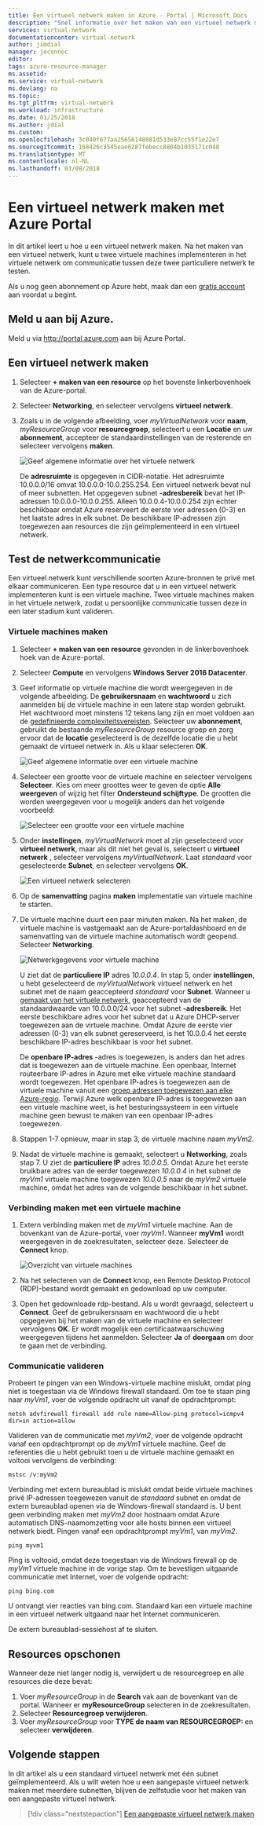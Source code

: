 ```yaml
---
title: Een virtueel netwerk maken in Azure - Portal | Microsoft Docs
description: "Snel informatie over het maken van een virtueel netwerk met de Azure-portal. Een virtueel netwerk kan veel soorten Azure-bronnen te privé met elkaar communiceren."
services: virtual-network
documentationcenter: virtual-network
author: jimdial
manager: jeconnoc
editor: 
tags: azure-resource-manager
ms.assetid: 
ms.service: virtual-network
ms.devlang: na
ms.topic: 
ms.tgt_pltfrm: virtual-network
ms.workload: infrastructure
ms.date: 01/25/2018
ms.author: jdial
ms.custom: 
ms.openlocfilehash: 3c040f677aa25656148081d533e87cc55f1e22e7
ms.sourcegitcommit: 168426c3545eae6287febecc8804b1035171c048
ms.translationtype: MT
ms.contentlocale: nl-NL
ms.lasthandoff: 03/08/2018
---
```

# <a name="create-a-virtual-network-using-the-azure-portal"></a>Een virtueel netwerk maken met Azure Portal

In dit artikel leert u hoe u een virtueel netwerk maken. Na het maken van een virtueel netwerk, kunt u twee virtuele machines implementeren in het virtuele netwerk om communicatie tussen deze twee particuliere netwerk te testen.

Als u nog geen abonnement op Azure hebt, maak dan een [gratis account](https://azure.microsoft.com/free/?WT.mc_id=A261C142F) aan voordat u begint.

## <a name="log-in-to-azure"></a>Meld u aan bij Azure. 

Meld u via http://portal.azure.com aan bij Azure Portal.

## <a name="create-a-virtual-network"></a>Een virtueel netwerk maken

1. Selecteer **+ maken van een resource** op het bovenste linkerbovenhoek van de Azure-portal.
2. Selecteer **Networking**, en selecteer vervolgens **virtueel netwerk**.
3. Zoals u in de volgende afbeelding, voer *myVirtualNetwork* voor **naam**, *myResourceGroup* voor **resourcegroep**, selecteert u een  **Locatie** en uw **abonnement**, accepteer de standaardinstellingen van de resterende en selecteer vervolgens **maken**. 

    ![Geef algemene informatie over het virtuele netwerk](./media/quick-create-portal/virtual-network.png)

    De **adresruimte** is opgegeven in CIDR-notatie. Het adresruimte 10.0.0.0/16 omvat 10.0.0.0-10.0.255.254. Een virtueel netwerk bevat nul of meer subnetten. Het opgegeven subnet **-adresbereik** bevat het IP-adressen 10.0.0.0-10.0.0.255. Alleen 10.0.0.4-10.0.0.254 zijn echter beschikbaar omdat Azure reserveert de eerste vier adressen (0-3) en het laatste adres in elk subnet. De beschikbare IP-adressen zijn toegewezen aan resources die zijn geïmplementeerd in een virtueel netwerk.

## <a name="test-network-communication"></a>Test de netwerkcommunicatie

Een virtueel netwerk kunt verschillende soorten Azure-bronnen te privé met elkaar communiceren. Een type resource dat u in een virtueel netwerk implementeren kunt is een virtuele machine. Twee virtuele machines maken in het virtuele netwerk, zodat u persoonlijke communicatie tussen deze in een later stadium kunt valideren.

### <a name="create-virtual-machines"></a>Virtuele machines maken

1. Selecteer **+ maken van een resource** gevonden in de linkerbovenhoek hoek van de Azure-portal.
2. Selecteer **Compute** en vervolgens **Windows Server 2016 Datacenter**.
3. Geef informatie op virtuele machine die wordt weergegeven in de volgende afbeelding. De **gebruikersnaam** en **wachtwoord** u zich aanmelden bij de virtuele machine in een latere stap worden gebruikt. Het wachtwoord moet minstens 12 tekens lang zijn en moet voldoen aan de [gedefinieerde complexiteitsvereisten](../virtual-machines/windows/faq.md?toc=%2fazure%2fvirtual-network%2ftoc.json#what-are-the-password-requirements-when-creating-a-vm). Selecteer uw **abonnement**, gebruikt de bestaande *myResourceGroup* resource groep en zorg ervoor dat de **locatie** geselecteerd is de dezelfde locatie die u hebt gemaakt de virtueel netwerk in. Als u klaar selecteren **OK**.

    ![Geef algemene informatie over een virtuele machine](./media/quick-create-portal/virtual-machine-basics.png)
4. Selecteer een grootte voor de virtuele machine en selecteer vervolgens **Selecteer**. Kies om meer groottes weer te geven de optie **Alle weergeven** of wijzig het filter **Ondersteund schijftype**. De grootten die worden weergegeven voor u mogelijk anders dan het volgende voorbeeld: 

    ![Selecteer een grootte voor een virtuele machine](./media/quick-create-portal/virtual-machine-size.png)
5. Onder **instellingen**, *myVirtualNetwork* moet al zijn geselecteerd voor **virtueel netwerk**, maar als dit niet het geval is, selecteert u **virtueel netwerk** , selecteer vervolgens *myVirtualNetwork*. Laat *standaard* voor geselecteerde **Subnet**, en selecteer vervolgens **OK**.

    ![Een virtueel netwerk selecteren](./media/quick-create-portal/virtual-machine-network-settings.png)
6. Op de **samenvatting** pagina **maken** implementatie van virtuele machine te starten. 
7. De virtuele machine duurt een paar minuten maken. Na het maken, de virtuele machine is vastgemaakt aan de Azure-portaldashboard en de samenvatting van de virtuele machine automatisch wordt geopend. Selecteer **Networking**.

    ![Netwerkgegevens voor virtuele machine](./media/quick-create-portal/virtual-machine-networking.png)

    U ziet dat de **particuliere IP** adres *10.0.0.4*. In stap 5, onder **instellingen**, u hebt geselecteerd de *myVirtualNetwork* virtueel netwerk en het subnet met de naam geaccepteerd *standaard* voor **Subnet**. Wanneer u [gemaakt van het virtuele netwerk](#create-a-virtual-network), geaccepteerd van de standaardwaarde van 10.0.0.0/24 voor het subnet **-adresbereik**. Het eerste beschikbare adres voor het subnet dat u Azure DHCP-server toegewezen aan de virtuele machine. Omdat Azure de eerste vier adressen (0-3) van elk subnet gereserveerd, is het 10.0.0.4 het eerste beschikbare IP-adres beschikbaar is voor het subnet.

    De **openbare IP-adres** -adres is toegewezen, is anders dan het adres dat is toegewezen aan de virtuele machine. Een openbaar, Internet routeerbare IP-adres in Azure met elke virtuele machine standaard wordt toegewezen. Het openbare IP-adres is toegewezen aan de virtuele machine vanuit een [groep adressen toegewezen aan elke Azure-regio](https://www.microsoft.com/download/details.aspx?id=41653). Terwijl Azure welk openbare IP-adres is toegewezen aan een virtuele machine weet, is het besturingssysteem in een virtuele machine geen bewust te maken van een openbaar IP-adres toegewezen.
8. Stappen 1-7 opnieuw, maar in stap 3, de virtuele machine naam *myVm2*. 
9. Nadat de virtuele machine is gemaakt, selecteert u **Networking**, zoals stap 7. U ziet de **particuliere IP** adres *10.0.0.5*. Omdat Azure het eerste bruikbare adres van de eerder toegewezen *10.0.0.4* in het subnet de *myVm1* virtuele machine toegewezen *10.0.0.5* naar de  *myVm2* virtuele machine, omdat het adres van de volgende beschikbaar in het subnet.

### <a name="connect-to-a-virtual-machine"></a>Verbinding maken met een virtuele machine

1. Extern verbinding maken met de *myVm1* virtuele machine. Aan de bovenkant van de Azure-portal, voer *myVm1*. Wanneer **myVm1** wordt weergegeven in de zoekresultaten, selecteer deze. Selecteer de **Connect** knop.

    ![Overzicht van virtuele machines](./media/quick-create-portal/virtual-machine-overview.png)
2. Na het selecteren van de **Connect** knop, een Remote Desktop Protocol (RDP)-bestand wordt gemaakt en gedownload op uw computer.  
3. Open het gedownloade rdp-bestand. Als u wordt gevraagd, selecteert u **Connect**. Geef de gebruikersnaam en wachtwoord die u hebt opgegeven bij het maken van de virtuele machine en selecteer vervolgens **OK**. Er wordt mogelijk een certificaatwaarschuwing weergegeven tijdens het aanmelden. Selecteer **Ja** of **doorgaan** om door te gaan met de verbinding.

### <a name="validate-communication"></a>Communicatie valideren

Probeert te pingen van een Windows-virtuele machine mislukt, omdat ping niet is toegestaan via de Windows firewall standaard. Om toe te staan ping naar *myVm1*, voer de volgende opdracht uit vanaf de opdrachtprompt:

```
netsh advfirewall firewall add rule name=Allow-ping protocol=icmpv4 dir=in action=allow
```

Valideren van de communicatie met *myVm2*, voer de volgende opdracht vanaf een opdrachtprompt op de *myVm1* virtuele machine. Geef de referenties die u hebt gebruikt toen u de virtuele machine gemaakt en voltooi vervolgens de verbinding:

```
mstsc /v:myVm2
```

Verbinding met extern bureaublad is mislukt omdat beide virtuele machines privé IP-adressen toegewezen vanuit de *standaard* subnet en omdat de extern bureaublad openen via de Windows-firewall standaard is. U bent geen verbinding maken met *myVm2* door hostnaam omdat Azure automatisch DNS-naamomzetting voor alle hosts binnen een virtueel netwerk biedt. Pingen vanaf een opdrachtprompt *myVm1*, van *myVm2*.

```
ping myvm1
```

Ping is voltooid, omdat deze toegestaan via de Windows firewall op de *myVm1* virtuele machine in de vorige stap. Om te bevestigen uitgaande communicatie met Internet, voer de volgende opdracht:

```
ping bing.com
```

U ontvangt vier reacties van bing.com. Standaard kan een virtuele machine in een virtueel netwerk uitgaand naar het Internet communiceren. 

De extern bureaublad-sessiehost af te sluiten.

## <a name="clean-up-resources"></a>Resources opschonen

Wanneer deze niet langer nodig is, verwijdert u de resourcegroep en alle resources die deze bevat:

1. Voer *myResourceGroup* in de **Search** vak aan de bovenkant van de portal. Wanneer er **myResourceGroup** selecteren in de zoekresultaten.
2. Selecteer **Resourcegroep verwijderen**.
3. Voer *myResourceGroup* voor **TYPE de naam van RESOURCEGROEP:** en selecteer **verwijderen**.

## <a name="next-steps"></a>Volgende stappen

In dit artikel als u een standaard virtueel netwerk met één subnet geïmplementeerd. Als u wilt weten hoe u een aangepaste virtueel netwerk maken met meerdere subnetten, blijven de zelfstudie voor het maken van een aangepaste virtueel netwerk.

> [!div class="nextstepaction"]
> [Een aangepaste virtueel netwerk maken](virtual-networks-create-vnet-arm-pportal.md)
